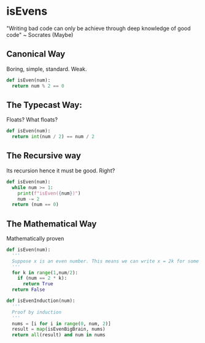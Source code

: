 # isEvens
"Writing bad code can only be achieve through deep knowledge of good code" ~ Socrates (Maybe)


## Canonical Way 

Boring, simple, standard. Weak.

```python
def isEven(num):
  return num % 2 == 0
```

## The Typecast Way:

Floats? What floats?

```python
def isEven(num):
  return int(num / 2) == num / 2
```

## The Recursive way

Its recursion hence it must be good. Right?

```python
def isEven(num):
  while num >= 1:
    print(f"isEven({num})")
    num -= 2
  return (num == 0)
```

## The Mathematical Way

Mathematically proven

```python
def isEven(num):
  '''
  Suppose x is an even number. This means we can write x = 2k for some integer k.
  '''
  for k in range(1,num/2):
    if (num == 2 * k):
      return True
  return False

def isEvenInduction(num):
  '''
  Proof by induction
  '''
  nums = [i for i in range(0, num, 2)]
  result = map(isEvenBigBrain, nums)
  return all(result) and num in nums
```
